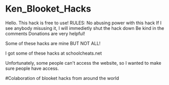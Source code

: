 # Ken_Blooket_Hacks
Hello.  This hack is free to use!
RULES:
No abusing power with this hack
If I see anybody misusing it, I will immedietly shut the hack down 
Be kind in the comments
Donations are very helpful!

Some of these hacks are mine BUT NOT ALL!

I got some of these hacks at schoolcheats.net

Unfortunately, some people can't access the website, so I wanted to make sure people have access.

#Colaboration of blooket hacks from around the world
